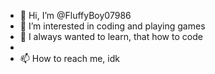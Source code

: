 - 👋 Hi, I’m @FluffyBoy07986
- 👀 I’m interested in coding and playing games
- 🌱 I always wanted to learn, that how to code
- 
- 📫 How to reach me, idk

<!---
FluffyBoy07986/FluffyBoy07986 is a ✨ special ✨ repository because its `README.md` (this file) appears on your GitHub profile.
You can click the Preview link to take a look at your changes.
--->
